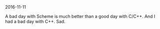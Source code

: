 2016-11-11

A bad day with Scheme is much better than a good day with C/C++. And I had a bad day with C++. Sad.
